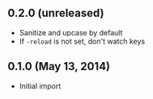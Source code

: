 ## 0.2.0 (unreleased)

  * Sanitize and upcase by default
  * If `-reload` is not set, don't watch keys

## 0.1.0 (May 13, 2014)

  * Initial import
